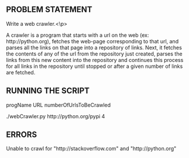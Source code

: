 PROBLEM STATEMENT
-----------------
<p>Write a web crawler.<\p><p>A crawler is a program that starts with a url on the web (ex: http://python.org), fetches the web-page corresponding to that url, and parses all the links on that page into a repository of links. Next, it fetches the contents of any of the url from the repository just created, parses the links from this new content into the repository and continues this process for all links in the repository until stopped or after a given number of links are fetched.</p>

RUNNING THE SCRIPT
------------------
<p>progName URL numberOfUrlsToBeCrawled</p><p>./webCrawler.py http://python.org/pypi 4</p>

ERRORS
------
<p>Unable to crawl for "http://stackoverflow.com" and "http://python.org"</p>
